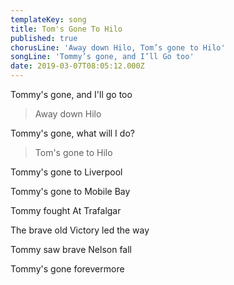 ```yaml
---
templateKey: song
title: Tom's Gone To Hilo
published: true
chorusLine: 'Away down Hilo, Tom’s gone to Hilo'
songLine: 'Tommy’s gone, and I’ll Go too'
date: 2019-03-07T08:05:12.000Z
---
```

Tommy\'s gone, and I'll go too

> Away down Hilo

Tommy\'s gone, what will I do?

> Tom\'s gone to Hilo

Tommy\'s gone to Liverpool

Tommy\'s gone to Mobile Bay

Tommy fought At Trafalgar

The brave old Victory led the way

Tommy saw brave Nelson fall

Tommy\'s gone forevermore

